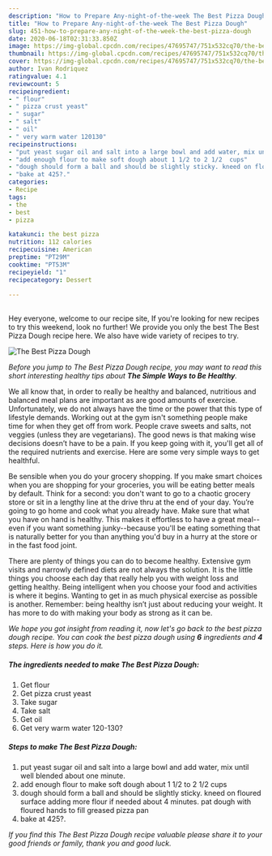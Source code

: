 ```yaml
---
description: "How to Prepare Any-night-of-the-week The Best Pizza Dough"
title: "How to Prepare Any-night-of-the-week The Best Pizza Dough"
slug: 451-how-to-prepare-any-night-of-the-week-the-best-pizza-dough
date: 2020-06-18T02:31:33.850Z
image: https://img-global.cpcdn.com/recipes/47695747/751x532cq70/the-best-pizza-dough-recipe-main-photo.jpg
thumbnail: https://img-global.cpcdn.com/recipes/47695747/751x532cq70/the-best-pizza-dough-recipe-main-photo.jpg
cover: https://img-global.cpcdn.com/recipes/47695747/751x532cq70/the-best-pizza-dough-recipe-main-photo.jpg
author: Ivan Rodriquez
ratingvalue: 4.1
reviewcount: 5
recipeingredient:
- " flour"
- " pizza crust yeast"
- " sugar"
- " salt"
- " oil"
- " very warm water 120130"
recipeinstructions:
- "put yeast sugar oil and salt into a large bowl and add water, mix until well blended about one minute."
- "add enough flour to make soft dough about 1 1/2 to 2 1/2  cups"
- "dough should form a ball and should be slightly sticky. kneed on floured surface adding more flour if needed about 4 minutes. pat dough with floured hands to fill greased pizza pan"
- "bake at 425?."
categories:
- Recipe
tags:
- the
- best
- pizza

katakunci: the best pizza 
nutrition: 112 calories
recipecuisine: American
preptime: "PT29M"
cooktime: "PT53M"
recipeyield: "1"
recipecategory: Dessert

---
```

<br>
Hey everyone, welcome to our recipe site, If you're looking for new recipes to try this weekend, look no further! We provide you only the best The Best Pizza Dough recipe here. We also have wide variety of recipes to try.
<br>


![The Best Pizza Dough](https://img-global.cpcdn.com/recipes/47695747/751x532cq70/the-best-pizza-dough-recipe-main-photo.jpg)

<i>Before you jump to The Best Pizza Dough recipe, you may want to read this short interesting healthy tips about <strong>The Simple Ways to Be Healthy</strong>.</i>

We all know that, in order to really be healthy and balanced, nutritious and balanced meal plans are important as are good amounts of exercise. Unfortunately, we do not always have the time or the power that this type of lifestyle demands. Working out at the gym isn't something people make time for when they get off from work. People crave sweets and salts, not veggies (unless they are vegetarians). The good news is that making wise decisions doesn’t have to be a pain. If you keep going with it, you'll get all of the required nutrients and exercise. Here are some very simple ways to get healthful.

Be sensible when you do your grocery shopping. If you make smart choices when you are shopping for your groceries, you will be eating better meals by default. Think for a second: you don't want to go to a chaotic grocery store or sit in a lengthy line at the drive thru at the end of your day. You’re going to go home and cook what you already have. Make sure that what you have on hand is healthy. This makes it effortless to have a great meal--even if you want something junky--because you'll be eating something that is naturally better for you than anything you'd buy in a hurry at the store or in the fast food joint.

There are plenty of things you can do to become healthy. Extensive gym visits and narrowly defined diets are not always the solution. It is the little things you choose each day that really help you with weight loss and getting healthy. Being intelligent when you choose your food and activities is where it begins. Wanting to get in as much physical exercise as possible is another. Remember: being healthy isn’t just about reducing your weight. It has more to do with making your body as strong as it can be. 


<i>We hope you got insight from reading it, now let's go back to the best pizza dough recipe. You can cook the best pizza dough using <strong>6</strong> ingredients and <strong>4</strong> steps. Here is how you do it.
</i>

##### The ingredients needed to make The Best Pizza Dough:

1. Get  flour
1. Get  pizza crust yeast
1. Take  sugar
1. Take  salt
1. Get  oil
1. Get  very warm water 120-130?


##### Steps to make The Best Pizza Dough:

1. put yeast sugar oil and salt into a large bowl and add water, mix until well blended about one minute.
1. add enough flour to make soft dough about 1 1/2 to 2 1/2  cups
1. dough should form a ball and should be slightly sticky. kneed on floured surface adding more flour if needed about 4 minutes. pat dough with floured hands to fill greased pizza pan
1. bake at 425?.


<i>If you find this The Best Pizza Dough recipe valuable please share it to your good friends or family, thank you and good luck.</i>
